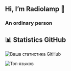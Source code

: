 ## Hi, I’m Radiolamp 👋

### An ordinary person

## 📊 Statistics GitHub

![Ваша статистика GitHub](https://github-readme-stats.vercel.app/api?username=radiolamp&show_icons=true&theme=radical)

![Топ языков](https://github-readme-stats.vercel.app/api/top-langs/?username=radiolamp&layout=compact&theme=radical)
